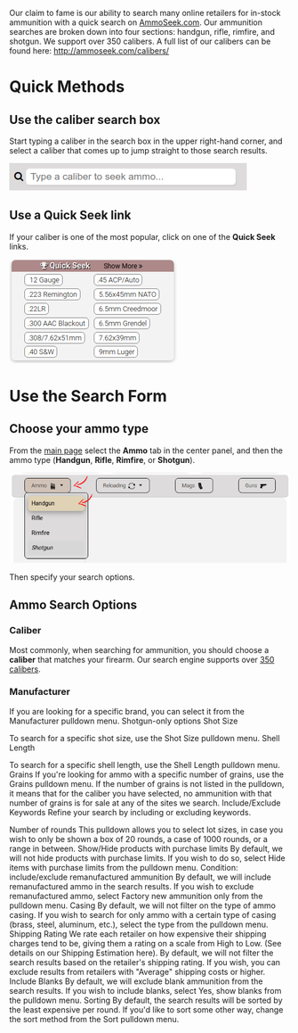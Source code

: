 <!-- TITLE: Searching Ammunition -->
<!-- SUBTITLE: A quick summary of Searching Ammunition -->

Our claim to fame is our ability to search many online retailers for in-stock ammunition with a quick search on [AmmoSeek.com](https://ammoseek.com). Our ammunition searches are broken down into four sections: handgun, rifle, rimfire, and shotgun. We support over 350 calibers. A full list of our calibers can be found here: http://ammoseek.com/calibers/

# Quick Methods
## Use the caliber search box

Start typing a caliber in the search box in the upper right-hand corner, and select a caliber that comes up to jump straight to those search results.

![Calibersearchbox](/uploads/calibersearchbox.png "Calibersearchbox")

## Use a Quick Seek link

If your caliber is one of the most popular, click on one of the **Quick Seek** links.

![Quickseeklinks](/uploads/quickseeklinks.png "Quickseeklinks")

# Use the Search Form

## Choose your ammo type

From the [main page](https://ammoseek.com/) select the **Ammo** tab in the center panel, and then the ammo type (**Handgun**, **Rifle**, **Rimfire**, or **Shotgun**).

![Formammohandgun](/uploads/formammohandgun.png "Formammohandgun")

Then specify your search options.

## Ammo Search Options

### Caliber
Most commonly, when searching for ammunition, you should choose a **caliber** that matches your firearm. Our search engine supports over [350 calibers](http://ammoseek.com/calibers/).

### Manufacturer
If you are looking for a specific brand, you can select it from the Manufacturer pulldown menu.
Shotgun-only options
Shot Size

To search for a specific shot size, use the Shot Size pulldown menu.
Shell Length

To search for a specific shell length, use the Shell Length pulldown menu.
Grains
If you're looking for ammo with a specific number of grains, use the Grains pulldown menu. If the number of grains is not listed in the pulldown, it means that for the caliber you have selected, no ammunition with that number of grains is for sale at any of the sites we search.
Include/Exclude Keywords
Refine your search by including or excluding keywords.

Number of rounds
This pulldown allows you to select lot sizes, in case you wish to only be shown a box of 20 rounds, a case of 1000 rounds, or a range in between.
Show/Hide products with purchase limits
By default, we will not hide products with purchase limits. If you wish to do so, select Hide items with purchase limits from the pulldown menu.
Condition: include/exclude remanufactured ammunition
By default, we will include remanufactured ammo in the search results. If you wish to exclude remanufactured ammo, select Factory new ammunition only from the pulldown menu.
Casing
By default, we will not filter on the type of ammo casing. If you wish to search for only ammo with a certain type of casing (brass, steel, aluminum, etc.), select the type from the pulldown menu.
Shipping Rating
We rate each retailer on how expensive their shipping charges tend to be, giving them a rating on a scale from High to Low. (See details on our Shipping Estimation here). By default, we will not filter the search results based on the retailer's shipping rating. If you wish, you can exclude results from retailers with "Average" shipping costs or higher.
Include Blanks
By default, we will exclude blank ammunition from the search results. If you wish to include blanks, select Yes, show blanks from the pulldown menu.
Sorting
By default, the search results will be sorted by the least expensive per round. If you'd like to sort some other way, change the sort method from the Sort pulldown menu.